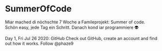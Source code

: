 # SummerOfCode
Miar mached di nöchschte 7 Woche a Famileprojekt: Summer of code. Schön easy, jede Tag ein Schritt. Danach kond iar programmiere 👽

Day 1, Fri Jul 26 2020: GitHub
Check out GitHub, create an account and find out how it works. Follow @phaze9
